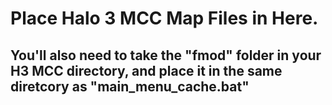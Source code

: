 # Place Halo 3 MCC Map Files in Here.
## You'll also need to take the "fmod" folder in your H3 MCC directory, and place it in the same diretcory as "main_menu_cache.bat"